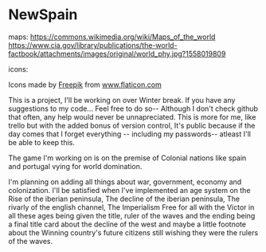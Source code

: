 # NewSpain


maps:
https://commons.wikimedia.org/wiki/Maps_of_the_world
https://www.cia.gov/library/publications/the-world-factbook/attachments/images/original/world_phy.jpg?1558019809



icons: 
<div>Icons made by <a href="https://www.flaticon.com/authors/freepik" title="Freepik">Freepik</a> from <a href="https://www.flaticon.com/" title="Flaticon">www.flaticon.com</a></div>






This is a project, I'll be working on over Winter break. If you have any suggestions to my code... Feel free to do so-- Although I don't check github that often, any help
would never be unnapreciated. This is more for me, like trello but with the added bonus of version control, It's public because if the day comes that I forget everything -- including my passwords-- atleast I'll be able to keep this.




The game I'm working on is on the premise of Colonial nations like spain and portugal vying for world domination. 



I'm planning on adding all things about war, government, economy and colonization. I'll be satisfied when I've implemented an age system on the Rise of the iberian peninsula, The decline of the iberian peninsula, The rivarly of the english channel, The Imperialism Free for all with the Victor in all these ages being given the title, ruler of the waves and the ending being a final title card about the decline of the west and maybe a little footnote about the Winning country's future citizens still wishing they were the rulers of the waves.
